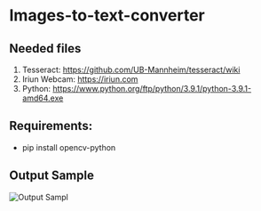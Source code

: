# Images-to-text-converter

## Needed files
1. Tesseract: https://github.com/UB-Mannheim/tesseract/wiki
2. Iriun Webcam: https://iriun.com
3. Python: https://www.python.org/ftp/python/3.9.1/python-3.9.1-amd64.exe

## Requirements:
- pip install opencv-python

## Output Sample
![Output Sampl](https://i.imgur.com/P6LUi2L.png)
